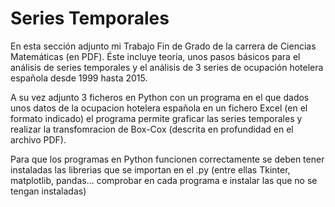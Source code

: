 # Series Temporales


En esta sección adjunto mi Trabajo Fin de Grado de la carrera de Ciencias Matemáticas (en PDF). Éste incluye teoría, unos pasos básicos para el análisis de series temporales y el análisis de 3 series de ocupación hotelera española desde 1999 hasta 2015.

A su vez adjunto 3 ficheros en Python con un programa en el que dados unos datos de la ocupacion hotelera española en un fichero Excel (en el formato indicado) el programa permite graficar las series temporales y realizar la transfomracion de Box-Cox (descrita en profundidad en el archivo PDF).

Para que los programas en Python funcionen correctamente se deben tener instaladas las librerias que se importan en el .py (entre ellas Tkinter, matplotlib, pandas... comprobar en cada programa e instalar las que no se tengan instaladas)

